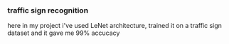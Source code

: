 ### traffic sign recognition
here in my project i've used LeNet architecture, trained it on a traffic sign dataset and it gave me 99% accucacy
